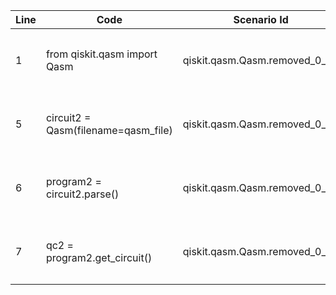 | Line | Code | Scenario Id | Scenario | Artifact | Refactoring |
| ----- | ----- | ----- | ----- | ----- | ----- |
| 1 | from qiskit.qasm import Qasm | qiskit.qasm.Qasm.removed_0_46 | Deprecation -> The `qiskit.qasm.Qasm` class has been removed. | qiskit.qasm.Qasm | from qiskit.circuit import QuantumCircuit |
| 5 | circuit2 = Qasm(filename=qasm_file) | qiskit.qasm.Qasm.removed_0_46 | Deprecation -> The `qiskit.qasm.Qasm` class has been removed. | qiskit.qasm.Qasm | qc2 = QuantumCircuit.from_qasm_file(qasm_file) |
| 6 | program2 = circuit2.parse() | qiskit.qasm.Qasm.removed_0_46 | Deprecation -> The `qiskit.qasm.Qasm` class has been removed. | qiskit.qasm.Qasm.parse | |
| 7 | qc2 = program2.get_circuit() | qiskit.qasm.Qasm.removed_0_46 | Deprecation -> The `qiskit.qasm.Qasm` class has been removed. | qiskit.qasm.Qasm.get_circuit | |
